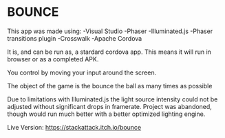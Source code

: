 # BOUNCE

This app was made using:
-Visual Studio
-Phaser
-Illuminated.js
-Phaser transitions plugin
-Crosswalk
-Apache Cordova

It is, and can be run as, a stardard cordova app. This means it will run in browser or as a completed APK.

You control by moving your input around the screen.

The object of the game is the bounce the ball as many times as possible



Due to limitations with Illuminated.js the light source intensity could not be adjusted without significant drops in framerate. Project was abandoned, though would run much better with a better optimized lighting engine.

Live Version: https://stackattack.itch.io/bounce
